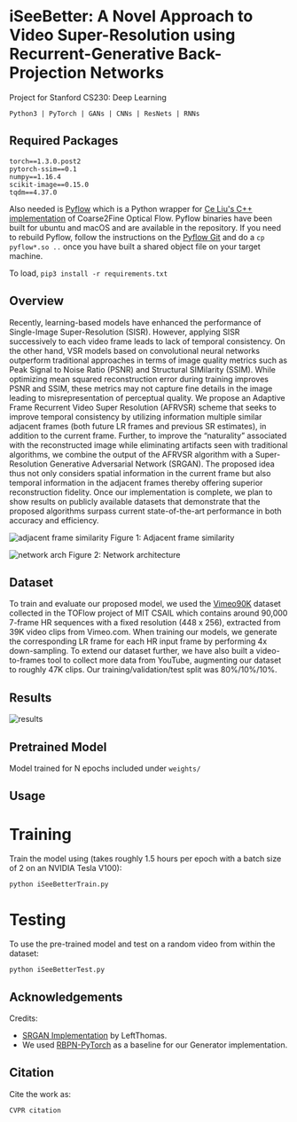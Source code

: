 # iSeeBetter: A Novel Approach to Video Super-Resolution using Recurrent-Generative Back-Projection Networks

Project for Stanford CS230: Deep Learning

```Python3 | PyTorch | GANs | CNNs | ResNets | RNNs```

## Required Packages

```
torch==1.3.0.post2
pytorch-ssim==0.1
numpy==1.16.4
scikit-image==0.15.0
tqdm==4.37.0
```

Also needed is [Pyflow](https://github.com/pathak22/pyflow) which is a Python wrapper for [Ce Liu's C++ implementation](https://people.csail.mit.edu/celiu/OpticalFlow/) of Coarse2Fine Optical Flow.
Pyflow binaries have been built for ubuntu and macOS and are available in the repository.
If you need to rebuild Pyflow, follow the instructions on the [Pyflow Git](https://github.com/pathak22/pyflow) and do a ```cp pyflow*.so ..``` once you have built a shared object file on your target machine.

To load,
```pip3 install -r requirements.txt```

## Overview

Recently, learning-based models have enhanced the performance of Single-Image Super-Resolution (SISR). However, applying SISR successively to each video frame leads to lack of temporal consistency. On the other hand, VSR models based on convolutional neural networks outperform traditional approaches in terms of image quality metrics such as Peak Signal to Noise Ratio (PSNR) and Structural SIMilarity (SSIM). While optimizing mean squared reconstruction error during training improves PSNR and SSIM, these metrics may not capture fine details in the image leading to misrepresentation of perceptual quality. We propose an Adaptive Frame Recurrent Video Super Resolution (AFRVSR) scheme that seeks to improve temporal consistency by utilizing information multiple similar adjacent frames (both future LR frames and previous SR estimates), in addition to the current frame. Further, to improve the “naturality” associated with the reconstructed image while eliminating artifacts seen with traditional algorithms, we combine the output of the AFRVSR algorithm with a Super-Resolution Generative Adversarial Network (SRGAN). The proposed idea thus not only considers spatial information in the current frame but also temporal information in the adjacent frames thereby offering superior reconstruction fidelity. Once our implementation is complete, we plan to show results on publicly available datasets that demonstrate that the proposed algorithms surpass current state-of-the-art performance in both accuracy and efficiency. 
 
![adjacent frame similarity](https://github.com/amanchadha/iSeeBetter/blob/master/images/iSeeBetter_AFS.jpg)
Figure 1: Adjacent frame similarity
 
![network arch](https://github.com/amanchadha/iSeeBetter/blob/master/images/iSeeBetter_NNArch.jpg)
Figure 2: Network architecture

## Dataset

To train and evaluate our proposed model, we used the [Vimeo90K](http://data.csail.mit.edu/tofu/dataset/vimeo_septuplet.zip) dataset collected in the TOFlow project of MIT CSAIL which contains around 90,000 7-frame HR sequences with a fixed resolution (448 x 256), extracted from 39K video clips from Vimeo.com. When training our models, we generate the corresponding LR frame for each HR input frame by performing 4x down-sampling. To extend our dataset further, we have also built a video-to-frames tool to collect more data from YouTube, augmenting our dataset to roughly 47K clips. Our training/validation/test split was 80%/10%/10%.

## Results

![results](https://github.com/amanchadha/iSeeBetter/blob/master/images/iSeeBetter_Results.jpg)

## Pretrained Model
Model trained for N epochs included under ```weights/```

## Usage

# Training 

Train the model using (takes roughly 1.5 hours per epoch with a batch size of 2 on an NVIDIA Tesla V100):

```python iSeeBetterTrain.py```

# Testing

To use the pre-trained model and test on a random video from within the dataset:

```python iSeeBetterTest.py```

## Acknowledgements

Credits:
- [SRGAN Implementation](https://github.com/leftthomas/SRGAN) by LeftThomas.
- We used [RBPN-PyTorch](https://github.com/alterzero/RBPN-PyTorch) as a baseline for our Generator implementation.

## Citation
Cite the work as:
```
CVPR citation
```
